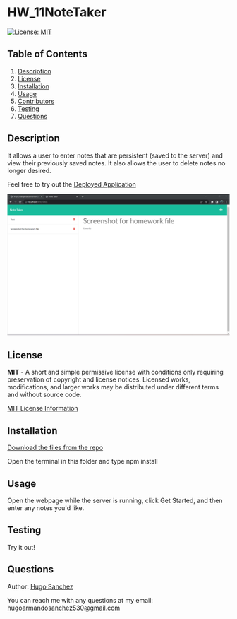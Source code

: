 # HW_11NoteTaker

[![License: MIT](https://img.shields.io/badge/License-MIT-yellow.svg)](https://opensource.org/licenses/MIT)

## Table of Contents
<ol>
  <li><a href="#description">Description</a></li> 
<li><a href="#license">License</a></li>
  <li><a href="#installation">Installation</a></li>
  <li><a href="#usage">Usage</a></li>
  <li><a href="#contributors">Contributors</a></li>
  <li><a href="#testing">Testing</a></li>
  <li><a href="#questions">Questions</a></li>

</ol>

## Description
It allows a user to enter notes that are persistent (saved to the server) and view their previously saved notes. It also allows the user to delete notes no longer desired.

Feel free to try out the [Deployed Application](https://arcane-wildwood-85430.herokuapp.com/)

![Gif of webpage](./images/Notetaker.png)
    
## License
**MIT** - A short and simple permissive license with conditions only requiring preservation of copyright and license notices. Licensed works, modifications, and larger works may be distributed under different terms and without source code. 

  [MIT License Information](https://github.com/git/git-scm.com/blob/main/MIT-LICENSE.txt)
## Installation
[Download the files from the repo](https://github.com/Hugo530/Note-Taker)

Open the terminal in this folder and type npm install

## Usage
Open the webpage while the server is running, click Get Started, and then enter any notes you'd like.


## Testing
Try it out!

## Questions
Author: [Hugo Sanchez](https://github.com/Hugo530)

You can reach me with any questions at my email: [hugoarmandosanchez530@gmail.com](mailto:Hugoarmandosanchez530@gmail.com)